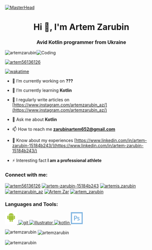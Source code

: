 [![MasterHead](https://1.bp.blogspot.com/-7A4WynwLsMw/XbBpCXG8fHI/AAAAAAAAMt4/uOa1bpLskYgrwGbllhSu2SDj_Mig8SXJQCLcBGAsYHQ/s1600/2000_600px.gif)](https://www.linkedin.com/in/artem-zarubin-15184b243/)
<h1 align="center">Hi 👋, I'm Artem Zarubin</h1>
<h3 align="center">Avid Kotlin programmer from Ukraine</h3>
<img align="right" alt="Coding" width="400" src="https://cdn.dribbble.com/users/260312/screenshots/2553737/antnodeskdb.gif">


<p align="left"> <img src="https://komarev.com/ghpvc/?username=artemzarubin&label=Profile%20views&color=0e75b6&style=flat" alt="artemzarubin" /> </p>

<p align="left"> <a href="https://twitter.com/artem56136126" target="blank"><img src="https://img.shields.io/twitter/follow/artem56136126?logo=twitter&style=for-the-badge" alt="artem56136126" /></a> </p>

[![wakatime](https://wakatime.com/badge/user/2509b9ea-8443-40e2-b402-41aceb195b25.svg)](https://wakatime.com/@2509b9ea-8443-40e2-b402-41aceb195b25)

- 🔭 I’m currently working on **???**

- 🌱 I’m currently learning **Kotlin**

- 📝 I regularly write articles on [https://www.instagram.com/artemzarubin_az/](https://www.instagram.com/artemzarubin_az/)

- 💬 Ask me about **Kotlin**

- 📫 How to reach me **zarubinartem652@gmail.com**

- 📄 Know about my experiences [https://www.linkedin.com/in/artem-zarubin-15184b243/](https://www.linkedin.com/in/artem-zarubin-15184b243/)

- ⚡ Interesting fact **I am a professional athlete**

<h3 align="left">Connect with me:</h3>
<p align="left">
<a href="https://twitter.com/artem56136126" target="blank"><img align="center" src="https://raw.githubusercontent.com/rahuldkjain/github-profile-readme-generator/master/src/images/icons/Social/twitter.svg" alt="artem56136126" height="30" width="40" /></a>
<a href="https://linkedin.com/in/artem-zarubin-15184b243" target="blank"><img align="center" src="https://raw.githubusercontent.com/rahuldkjain/github-profile-readme-generator/master/src/images/icons/Social/linked-in-alt.svg" alt="artem-zarubin-15184b243" height="30" width="40" /></a>
<a href="https://fb.com/artemis.zarubin" target="blank"><img align="center" src="https://raw.githubusercontent.com/rahuldkjain/github-profile-readme-generator/master/src/images/icons/Social/facebook.svg" alt="artemis.zarubin" height="30" width="40" /></a>
<a href="https://instagram.com/artemzarubin_az" target="blank"><img align="center" src="https://raw.githubusercontent.com/rahuldkjain/github-profile-readme-generator/master/src/images/icons/Social/instagram.svg" alt="artemzarubin_az" height="30" width="40" /></a>
<a href="https://www.youtube.com/channel/UCfcgPD2x3f2C80ic-ZVfOVQ" target="blank"><img align="center" src="https://raw.githubusercontent.com/rahuldkjain/github-profile-readme-generator/master/src/images/icons/Social/youtube.svg" alt="Artem Zar" height="30" width="40" /></a>
<a href="https://www.leetcode.com/artem_zarubin" target="blank"><img align="center" src="https://raw.githubusercontent.com/rahuldkjain/github-profile-readme-generator/master/src/images/icons/Social/leet-code.svg" alt="artem_zarubin" height="30" width="40" /></a>
</p>

<h3 align="left">Languages and Tools:</h3>
<p align="left"> <a href="https://developer.android.com" target="_blank" rel="noreferrer"> <img src="https://raw.githubusercontent.com/devicons/devicon/master/icons/android/android-original-wordmark.svg" alt="android" width="40" height="40"/> </a> <a href="https://git-scm.com/" target="_blank" rel="noreferrer"> <img src="https://www.vectorlogo.zone/logos/git-scm/git-scm-icon.svg" alt="git" width="40" height="40"/> </a> <a href="https://www.adobe.com/in/products/illustrator.html" target="_blank" rel="noreferrer"> <img src="https://www.vectorlogo.zone/logos/adobe_illustrator/adobe_illustrator-icon.svg" alt="illustrator" width="40" height="40"/> </a> <a href="https://kotlinlang.org" target="_blank" rel="noreferrer"> <img src="https://www.vectorlogo.zone/logos/kotlinlang/kotlinlang-icon.svg" alt="kotlin" width="40" height="40"/> </a> <a href="https://www.photoshop.com/en" target="_blank" rel="noreferrer"> <img src="https://raw.githubusercontent.com/devicons/devicon/master/icons/photoshop/photoshop-line.svg" alt="photoshop" width="40" height="40"/> </a> </p>

<p><img align="left" src="https://github-readme-stats.vercel.app/api/top-langs?username=artemzarubin&show_icons=true&locale=en&layout=compact" alt="artemzarubin" /></p>

<p>&nbsp;<img align="center" src="https://github-readme-stats.vercel.app/api?username=artemzarubin&show_icons=true&locale=en" alt="artemzarubin" /></p>

<p><img align="center" src="https://github-readme-streak-stats.herokuapp.com/?user=artemzarubin&" alt="artemzarubin" /></p>
